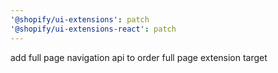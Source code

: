 ```yaml
---
'@shopify/ui-extensions': patch
'@shopify/ui-extensions-react': patch
---
```


add full page navigation api to order full page extension target
